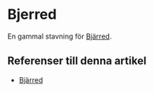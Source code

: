 # Bjerred

En gammal stavning för [Bjärred](bjärred).

## Referenser till denna artikel

* [Bjärred](bjärred)

